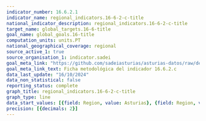 ```yaml
---
indicator_number: 16.6.2.1
indicator_name: regional_indicators.16-6-2-c-title
national_indicator_description: regional_indicators.16-6-2-c-title
target_name: global_targets.16-6-title
goal_name: global_goals.16-title
computation_units: units.PT
national_geographical_coverage: regional
source_active_1: true
source_organisation_1: indicator.sadei
goal_meta_link: "https://github.com/sadeiasturias/asturias-datos/raw/develop/descargas/metodologia/16.6.2.c.pdf"
goal_meta_link_text: Ficha metodológica del indicador 16.6.2.c
data_last_update: "16/10/2024"
data_non_statistical: false
reporting_status: complete
graph_title: regional_indicators.16-6-2-c-title
graph_type: line
data_start_values: [{field: Region, value: Asturias}, {field: Region, value: España}]
precision: [{decimals: 2}]
---
```

